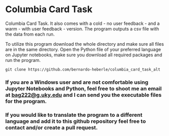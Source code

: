 # Columbia Card Task


Columbia Card Task. It also comes with a cold - no user feedback - and a warm - with user feedback - version. The program outputs a csv file with the data from each run.


To utilize this program download the whole directory and make sure all files are in the same directory. Open the Python file of your preferred language on Jupyter notebooks, make sure you download all required packages and run the program.

`git clone https://github.com/bernardo-heberle/columbia_card_task_alt`



### If you are a Windows user and are not comfortable using Jupyter Notebooks and Python, feel free to shoot me an email at bag222@g.uky.edu and I can send you the executable files for the program.

### If you would like to translate the program to a different language and add it to this github repository feel free to contact and/or create a pull request.

